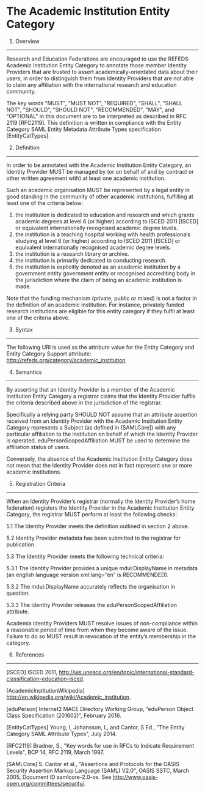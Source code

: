 
The Academic Institution Entity Category
=======================

1. Overview
----------------

Research and Education Federations are encouraged to use the REFEDS Academic Institution Entity Category to annotate those member Identity Providers that are trusted to assert academically-orientated data about their users, in order to distinguish them from Identity Providers that are not able to claim any affiliation with the international research and education community.

The key words "MUST", "MUST NOT", "REQUIRED", "SHALL", "SHALL NOT", "SHOULD", "SHOULD NOT", "RECOMMENDED", "MAY", and "OPTIONAL" in this document are to be interpreted as described in RFC 2119 [RFC2119]. This definition is written in compliance with the Entity Category SAML Entity Metadata Attribute Types specification [EntityCatTypes].

2. Definition
----------------

In order to be annotated with the Academic Institution Entity Category, an Identity Provider MUST be managed by (or on behalf of and by contract or other written agreement with) at least one academic institution. 

Such an academic organisation MUST be represented by a legal entity in good standing in the community of other academic institutions, fulfilling at least one of the criteria below:

1. the institution is dedicated to education and research and which grants academic degrees at level 6 (or higher) according to ISCED 2011 [ISCED] or equivalent internationally recognised academic degree levels.
2. the institution is a teaching hospital working with health professionals studying at level 6 (or higher) according to ISCED 2011 [ISCED] or equivalent internationally recognised academic degree levels.
3. the institution is a research library or archive.
4. the institution is primarily dedicated to conducting research.
5. the institution is explicitly denoted as an academic institution by a government entity government entity or recognised accrediting body in the jurisdiction where the claim of being an academic institution is made.

Note that the funding mechanism (private, public or mixed) is not a factor in the definition of an academic institution. For instance, privately funded research institutions are eligible for this entity category if they fulfil at least one of the criteria above.

3. Syntax
---------

The following URI is used as the attribute value for the Entity Category and Entity Category Support attribute: http://refeds.org/category/academic_institution


4. Semantics
------------

By asserting that an Identity Provider is a member of the Academic Institution Entity Category a registrar claims that the Identity Provider fulfils the criteria described above in the jurisdiction of the registrar. 

Specifically a relying party SHOULD NOT assume that an attribute assertion received from an Identity Provider with the Academic Institution Entity Category represents a Subject (as defined in [SAMLCore]) with any particular affiliation to the institution on behalf of which the Identity Provider is operated.  eduPersonScopedAffiliation MUST be used to determine the affiliation status of users. 

Conversely, the absence of the Academic Institution Entity Category does not mean that the Identity Provider does not in fact represent one or more academic institutions.

5.  Registration Criteria
-------------

When an Identity Provider’s registrar (normally the Identity Provider’s home federation) registers the Identity Provider in the Academic Institution Entity Category, the registrar MUST perform at least the following checks:

5.1 The Identity Provider meets the definition outlined in section 2 above.

5.2 Identity Provider metadata has been submitted to the registrar for publication.

5.3 The Identity Provider meets the following technical criteria: 

5.3.1 The Identity Provider provides a unique mdui:DisplayName in metadata (an english language version xml:lang=”en” is RECOMMENDED).

5.3.2 The mdui:DisplayName accurately reflects the organisation in question.

5.3.3 The Identity Provider releases the eduPersonScopedAffiliation attribute.

Academia Identity Providers MUST resolve issues of non-compliance within a reasonable period of time from when they become aware of the issue. Failure to do so MUST result in revocation of the entity’s membership in the category.


6. References
-------------

[ISCED] ISCED 2011, http://uis.unesco.org/en/topic/international-standard-classification-education-isced.

[AcademicInstitutionWikipedia] http://en.wikipedia.org/wiki/Academic_institution.

[eduPerson] Internet2 MACE Directory Working Group, “eduPerson Object Class Specification (201602)”, February 2016.

[EntityCatTypes] Young, I, Johansson, L, and Cantor, S Ed., "The Entity Category SAML Attribute Types", July 2014.

[RFC2119] Bradner, S., "Key words for use in RFCs to Indicate Requirement Levels", BCP 14, RFC 2119, March 1997.

[SAMLCore] S. Cantor et al., "Assertions and Protocols for the OASIS Security Assertion Markup Language (SAML) V2.0", OASIS SSTC, March 2005, Document ID samlcore-2.0-os. See http://www.oasis-open.org/committees/security/.

